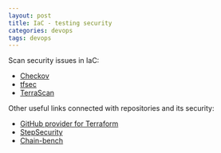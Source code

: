 ```yaml
---
layout: post
title: IaC - testing security
categories: devops
tags: devops
---
```


Scan security issues in IaC:
* [Checkov](https://www.checkov.io/)
* [tfsec](https://github.com/aquasecurity/tfsec)
* [TerraScan](https://terrasolid.com/products/terrascan/)

Other useful links connected with repositories and its security:
* [GitHub provider for Terraform](https://registry.terraform.io/providers/integrations/github/latest/docs)
* [StepSecurity](https://www.stepsecurity.io/)
* [Chain-bench](https://github.com/aquasecurity/chain-bench)